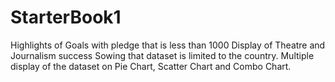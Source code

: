 # StarterBook1
Highlights of Goals with pledge that is less than 1000
Display of Theatre and Journalism success
Sowing that dataset is limited to the country.
Multiple display of the dataset on Pie Chart, Scatter Chart and Combo Chart.
